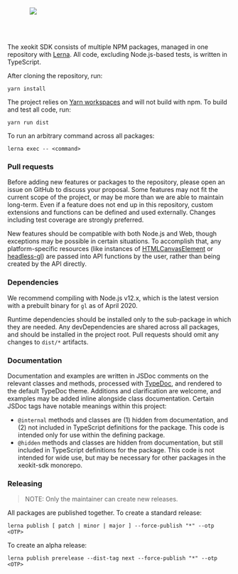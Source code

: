 <img style="padding:50px" src="media://images/xeokit_datamodel_icon.png"/>

The xeokit SDK consists of multiple NPM packages, managed in one repository with
[Lerna](https://lerna.js.org/). All code, excluding Node.js-based tests, is written in TypeScript.

After cloning the repository, run:

```shell
yarn install
```

The project relies on [Yarn workspaces](https://classic.yarnpkg.com/docs/workspaces/) and will not build with npm. To 
build and test all code, run:

```shell
yarn run dist
```

To run an arbitrary command across all packages:

```shell
lerna exec -- <command>
```

### Pull requests

Before adding new features or packages to the repository, please open an issue on GitHub to discuss
your proposal. Some features may not fit the current scope of the project, or may be more than we are
able to maintain long-term. Even if a feature does not end up in this repository, custom
extensions and functions can be defined and used externally. Changes including test coverage are
strongly preferred.

New features should be compatible with both Node.js and Web, though exceptions may be possible in
certain situations. To accomplish that, any platform-specific resources (like instances of
[HTMLCanvasElement](https://developer.mozilla.org/en-US/docs/Web/API/Canvas_API) or
[headless-gl](https://github.com/stackgl/headless-gl)) are passed into API functions by the user,
rather than being created by the API directly.

### Dependencies

We recommend compiling with Node.js v12.x, which is the latest version with a prebuilt binary for
`gl` as of April 2020.

Runtime dependencies should be installed only to the sub-package in which they are needed. Any
devDependencies are shared across all packages, and should be installed in the project root. Pull
requests should omit any changes to `dist/*` artifacts.

### Documentation

Documentation and examples are written in JSDoc comments on the relevant classes and methods,
processed with [TypeDoc](https://typedoc.org/), and rendered to the default TypeDoc theme. Additions
and clarification are welcome, and examples may be added inline alongside class documentation.
Certain JSDoc tags have notable meanings within this project:

- `@internal` methods and classes are (1) hidden from documentation, and (2) not included in
  TypeScript definitions for the package. This code is intended only for use within the defining
  package.
- `@hidden` methods and classes are hidden from documentation, but still included in TypeScript
  definitions for the package. This code is not intended for wide use, but may be necessary for
  other packages in the xeokit-sdk monorepo.

### Releasing

> NOTE: Only the maintainer can create new releases.

All packages are published together. To create a standard release:

```shell
lerna publish [ patch | minor | major ] --force-publish "*" --otp <OTP>
```

To create an alpha release:

```shell
lerna publish prerelease --dist-tag next --force-publish "*" --otp <OTP>
```

